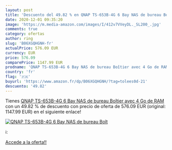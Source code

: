 ```yaml
---
layout: post
title: 'Descuento del 49.82 % en QNAP TS-653B-4G 6 Bay NAS de bureau Boît'
date: 2020-12-01 09:35:20
image: 'https://m.media-amazon.com/images/I/412v7VVeyDL._SL200_.jpg'
comments: true
category: ofertas
author: ring
slug: 'B06XGQHGNH-fr'
actualPrice: 576.09 EUR
currency: EUR
price: 576.09
comparePrice: 1147.99 EUR
prodname: 'QNAP TS-653B-4G 6 Bay NAS de bureau Boîtier avec 4 Go de RAM'
country: 'fr'
flag: '🇫🇷'
buyurl: 'https://www.amazon.fr/dp/B06XGQHGNH/?tag=tolees0d-21'
descuento: '49.82'
---
```


Tienes [QNAP TS-653B-4G 6 Bay NAS de bureau Boîtier avec 4 Go de RAM](https://www.amazon.fr/dp/B06XGQHGNH/?tag=tolees0d-21) con un 49.82 % de descuento con precio de oferta de 576.09 EUR (original: 1147.99 EUR) en el siguiente enlace!

[![QNAP TS-653B-4G 6 Bay NAS de bureau Boît](https://m.media-amazon.com/images/I/412v7VVeyDL._SL200_.jpg)](https://www.amazon.fr/dp/B06XGQHGNH/?tag=tolees0d-21)

ℹ️:


[Accede a la oferta!!](https://www.amazon.fr/dp/B06XGQHGNH/?tag=tolees0d-21)
